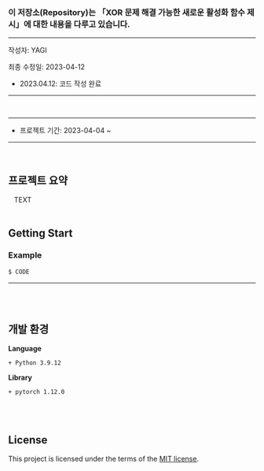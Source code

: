 <br><br>

### 이 저장소(Repository)는 「XOR 문제 해결 가능한 새로운 활성화 함수 제시」에 대한 내용을 다루고 있습니다.

***
작성자: YAGI<br>

최종 수정일: 2023-04-12
+ 2023.04.12: 코드 작성 완료
***

<br>

***
+ 프로젝트 기간: 2023-04-04 ~
***
<br>

## 프로젝트 요약
&nbsp;&nbsp;
TEXT
<br><br>

## Getting Start

### Example
```python
$ CODE
```
***
<br><br>


## 개발 환경
**Language**

    + Python 3.9.12

    
**Library**

    + pytorch 1.12.0

<br><br>

## License
This project is licensed under the terms of the [MIT license](https://github.com/YAGI0423/swift_activation/blob/main/LICENSE).

